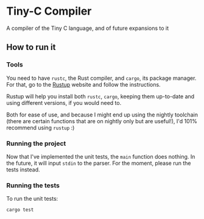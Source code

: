 # Tiny-C Compiler
A compiler of the Tiny C language, and of future expansions to it

## How to run it

### Tools

You need to have `rustc`, the Rust compiler, and `cargo`, its package manager. For that, go to the [Rustup](https://rustup.rs/) website and follow the instructions.

Rustup will help you install both `rustc`, `cargo`, keeping them up-to-date and using different versions, if you would need to.

Both for ease of use, and because I might end up using the nightly toolchain (there are certain functions that are on nightly only but are useful!), I'd 101% recommend using `rustup` :)

### Running the project

Now that I've implemented the unit tests, the `main` function does nothing. In the future, it will input `stdin` to the parser. For the moment, please run the tests instead.

### Running the tests

To run the unit tests:

`cargo test`

